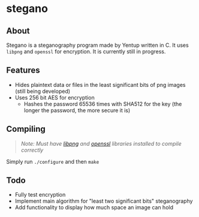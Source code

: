 # stegano

## About

Stegano is a steganography program made by Yentup written in C. It uses `libpng` and `openssl` for encryption. It is currently still in progress.

## Features

* Hides plaintext data or files in the least significant bits of png images (still being developed)
* Uses 256 bit AES for encryption
  * Hashes the password 65536 times with SHA512 for the key (the longer the password, the more secure it is)

## Compiling
> _Note: Must have [libpng](http://libpng.org/pub/png/libpng.html) and [openssl](https://www.openssl.org/) libraries installed to compile correctly_

Simply run `./configure` and then `make` 

## Todo

* Fully test encryption
* Implement main algorithm for "least two significant bits" steganography
* Add functionality to display how much space an image can hold
